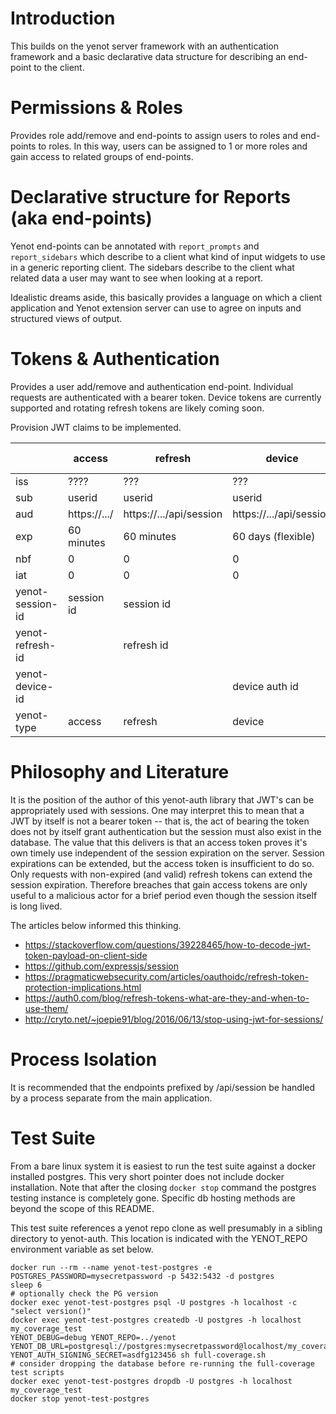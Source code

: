 # Introduction

This builds on the yenot server framework with an authentication framework and
a basic declarative data structure for describing an end-point to the client.

# Permissions & Roles

Provides role add/remove and end-points to assign users to roles and end-points
to roles.  In this way, users can be assigned to 1 or more roles and gain
access to related groups of end-points.

# Declarative structure for Reports (aka end-points)

Yenot end-points can be annotated with `report_prompts` and `report_sidebars`
which describe to a client what kind of input widgets to use in a generic
reporting client.  The sidebars describe to the client what related data a user
may want to see when looking at a report.

Idealistic dreams aside, this basically provides a language on which a client
application and Yenot extension server can use to agree on inputs and
structured views of output.

# Tokens & Authentication

Provides a user add/remove and authentication end-point.  Individual requests
are authenticated with a bearer token.  Device tokens are currently supported
and rotating refresh tokens are likely coming soon.

Provision JWT claims to be implemented.

|                  | access       | refresh                 | device                  | 2fa-verify     | invite    |
|------------------|--------------|-------------------------|-------------------------|----------------|-----------|
| iss              | ????         | ???                     | ???                     | ???            | ???
| sub              | userid       | userid                  | userid                  | userid         | userid (?)
| aud              | https://.../ | https://.../api/session | https://.../api/session | ????           | .../session
| exp              | 60 minutes   | 60 minutes              | 60 days (flexible)      | 10 minutes     | 7 days (flex)
| nbf              | 0            | 0                       | 0                       | 0              | 0
| iat              | 0            | 0                       | 0                       | 0              | 0
| yenot-session-id | session id   | session id              |                         | session-id     | session-id
| yenot-refresh-id |              | refresh id              |                         |                | refresh-id
| yenot-device-id  |              |                         | device auth id          |                |
| yenot-type       | access       | refresh                 | device                  | 2fa-verify     | invite

# Philosophy and Literature

It is the position of the author of this yenot-auth library that JWT's can be
appropriately used with sessions.  One may interpret this to mean that a JWT by
itself is not a bearer token -- that is, the act of bearing the token does not
by itself grant authentication but the session must also exist in the database.
The value that this delivers is that an access token proves it's own timely use
independent of the session expiration on the server.  Session expirations can
be extended, but the access token is insufficient to do so.  Only requests with
non-expired (and valid) refresh tokens can extend the session expiration.
Therefore breaches that gain access tokens are only useful to a malicious actor
for a brief period even though the session itself is long lived.

The articles below informed this thinking.

- https://stackoverflow.com/questions/39228465/how-to-decode-jwt-token-payload-on-client-side
- https://github.com/expressjs/session
- https://pragmaticwebsecurity.com/articles/oauthoidc/refresh-token-protection-implications.html
- https://auth0.com/blog/refresh-tokens-what-are-they-and-when-to-use-them/
- http://cryto.net/~joepie91/blog/2016/06/13/stop-using-jwt-for-sessions/

# Process Isolation

It is recommended that the endpoints prefixed by /api/session be handled by
a process separate from the main application.

# Test Suite

From a bare linux system it is easiest to run the test suite against a docker
installed postgres.  This very short pointer does not include docker
installation.  Note that after the closing `docker stop` command the postgres
testing instance is completely gone.  Specific db hosting methods are beyond
the scope of this README.

This test suite references a yenot repo clone as well presumably in a sibling
directory to yenot-auth.  This location is indicated with the YENOT_REPO
environment variable as set below.

```
docker run --rm --name yenot-test-postgres -e POSTGRES_PASSWORD=mysecretpassword -p 5432:5432 -d postgres
sleep 6
# optionally check the PG version
docker exec yenot-test-postgres psql -U postgres -h localhost -c "select version()"
docker exec yenot-test-postgres createdb -U postgres -h localhost my_coverage_test
YENOT_DEBUG=debug YENOT_REPO=../yenot YENOT_DB_URL=postgresql://postgres:mysecretpassword@localhost/my_coverage_test YENOT_AUTH_SIGNING_SECRET=asdfg123456 sh full-coverage.sh
# consider dropping the database before re-running the full-coverage test scripts
docker exec yenot-test-postgres dropdb -U postgres -h localhost my_coverage_test
docker stop yenot-test-postgres
```
